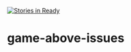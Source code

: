[![Stories in Ready](https://badge.waffle.io/pakchano/game-above-issues.png?label=ready&title=Ready)](https://waffle.io/pakchano/game-above-issues)
# game-above-issues